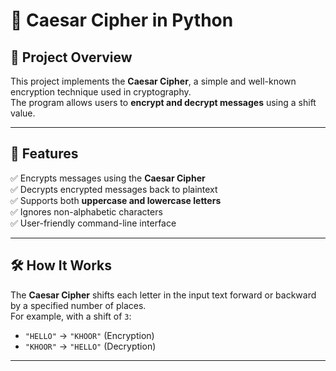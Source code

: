 # 🔐 Caesar Cipher in Python
     
## 📌 Project Overview 
This project implements the **Caesar Cipher**, a simple and well-known encryption technique used in cryptography.   
The program allows users to **encrypt and decrypt messages** using a shift value.

--- 
 
## 🚀 Features
✅ Encrypts messages using the **Caesar Cipher**  
✅ Decrypts encrypted messages back to plaintext  
✅ Supports both **uppercase and lowercase letters**  
✅ Ignores non-alphabetic characters  
✅ User-friendly command-line interface  

---

## 🛠️ How It Works
The **Caesar Cipher** shifts each letter in the input text forward or backward by a specified number of places.  
For example, with a shift of `3`:
- `"HELLO"` → `"KHOOR"` (Encryption)
- `"KHOOR"` → `"HELLO"` (Decryption)

---

